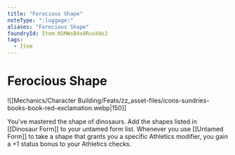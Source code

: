 ```yaml
---
title: "Ferocious Shape"
noteType: ":luggage:"
aliases: "Ferocious Shape"
foundryId: Item.N5MWsB4s8RuvkNs2
tags:
  - Item
---
```


# Ferocious Shape
![[Mechanics/Character Building/Feats/zz_asset-files/icons-sundries-books-book-red-exclamation.webp|150]]

You've mastered the shape of dinosaurs. Add the shapes listed in [[Dinosaur Form]] to your untamed form list. Whenever you use [[Untamed Form]] to take a shape that grants you a specific Athletics modifier, you gain a +1 status bonus to your Athletics checks.
